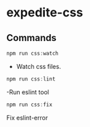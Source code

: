 # expedite-css


## Commands

```js
npm run css:watch
```

- Watch css files.

```js
npm run css:lint
```

-Run eslint tool

```js
npm run css:fix
```
Fix eslint-error
